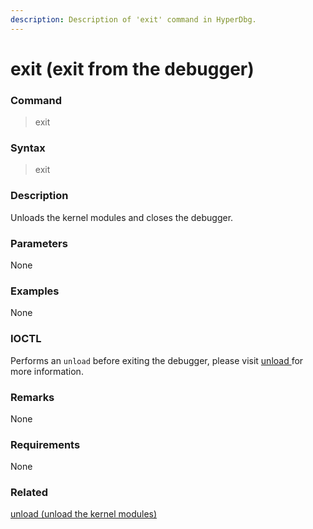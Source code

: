 ```yaml
---
description: Description of 'exit' command in HyperDbg.
---
```


# exit \(exit from the debugger\)

### Command

> exit

### Syntax

> exit

### Description

Unloads the kernel modules and closes the debugger.

### Parameters

None

### Examples

None

### IOCTL

Performs an `unload` before exiting the debugger, please visit [unload ](https://docs.hyperdbg.org/commands/debugging-commands/unload)for more information.

### **Remarks**

None

### Requirements

None

### Related

[ unload \(unload the kernel modules\)](https://docs.hyperdbg.org/commands/debugging-commands/unload)

